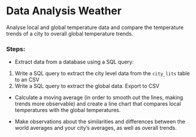 # Data Analysis Weather 
Analyse local and global temperature data and compare the temperature trends of a city to overall global temperature trends.


### Steps:
- Extract data from a database using a SQL query: 
1. Write a SQL query to extract the city level data from the `city_lits` table to an CSV 
2. Write a SQL query to extract the global data. Export to CSV


- Calculate a moving average (in order to smooth out the lines, making trends more observable) and create a line chart that compares local temperatures with the global temperatures.


- Make observations about the similarities and differences between the world averages and your city’s averages, as well as overall trends. 
